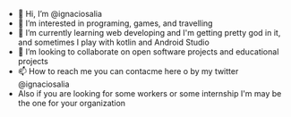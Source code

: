 - 👋 Hi, I’m @ignaciosalia
- 👀 I’m interested in programing, games, and travelling
- 🌱 I’m currently learning web developing and I'm getting pretty god in it, and sometimes I play with kotlin and Android Studio
- 💞️ I’m looking to collaborate on open software projects and educational projects
- 📫 How to reach me you can contacme here o by my twitter @ignaciosalia
- Also if you are looking for some workers or some internship I'm may be the one for your organization

<!---
ignaciosalia/ignaciosalia is a ✨ special ✨ repository because its `README.md` (this file) appears on your GitHub profile.
You can click the Preview link to take a look at your changes.
--->
